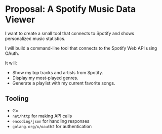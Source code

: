 # Proposal: A Spotify Music Data Viewer

I want to create a small tool that connects to Spotify and shows personalized music statistics.

I will build a command-line tool that connects to the Spotify Web API using OAuth.  

It will:
- Show my top tracks and artists from Spotify.
- Display my most-played genres.
- Generate a playlist with my current favorite songs.


## Tooling
- Go
- `net/http` for making API calls  
- `encoding/json` for handling responses  
- `golang.org/x/oauth2` for authentication 